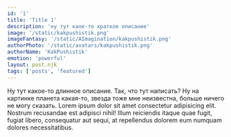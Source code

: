 ```yaml
---
id: '1'
title: 'Title 1'
description: 'ну тут каое-то краткое описание'
image: '/static/kakpushistik.png'
imageFantasy: '/static/AImagination/kakpushistik.png'
authorPhoto: '/static/avatars/kakpushistik.png'
authorName: 'KakPushistik'
emotion: 'powerful'
layout: post.njk
tags: ['posts', 'featured']
---
```


Ну тут какое-то длинное описание. Так, что тут написать? Ну на картинке планета какая-то, звезда тоже мне неизвестна, больше ничего не могу сказать. Lorem ipsum dolor sit amet consectetur adipisicing elit. Nostrum recusandae est adipisci nihil! Illum reiciendis itaque quae fugit, fugiat libero, consequatur aut sequi, at repellendus dolorem eum numquam dolores necessitatibus.

